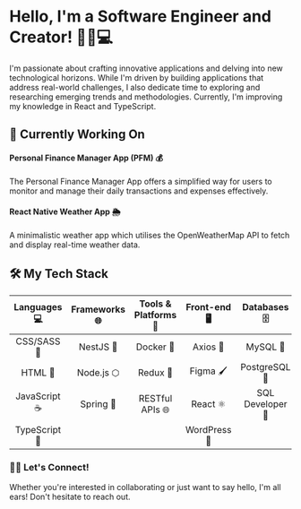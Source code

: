 # Hello, I'm a Software Engineer and Creator! 👋🏽💻

I'm passionate about crafting innovative applications and delving into new technological horizons. While I'm driven by building applications that address real-world challenges, I also dedicate time to exploring and researching emerging trends and methodologies. Currently, I'm improving my knowledge in React and TypeScript.

## 🔧 Currently Working On

#### Personal Finance Manager App (PFM) 💰

The Personal Finance Manager App offers a simplified way for users to monitor and manage their daily transactions and expenses effectively.


#### React Native Weather App 🌦️

A minimalistic weather app which utilises the OpenWeatherMap API to fetch and display real-time weather data.

## 🛠️ My Tech Stack 

| <div align="center">Languages<br/>💻</div> | <div align="center">Frameworks<br/>🌐</div> | <div align="center">Tools & Platforms<br/>🧰</div> | <div align="center">Front-end<br/>🖥️</div> | <div align="center">Databases<br/>🗄️</div> | <div align="center">Miscellaneous<br/>🌟</div> |
| :---: | :---: | :---: | :---: | :---: | :---: |
| CSS/SASS 🎨 | NestJS 🦁 | Docker 🐳 | Axios 🚀 | MySQL 🐬 | Bootstrap 🥾 |
| HTML 📄 | Node.js ⬡ | Redux 🔄 | Figma 🖌️ | PostgreSQL 🐘 | GCP ☁️ |
| JavaScript ☕ | Spring 🌱 | RESTful APIs 🌐 | React ⚛️ | SQL Developer 💾 | Postman 📮 |
| TypeScript 🤖 | | | WordPress 📝 | | |

### 🤝🏽 Let's Connect!

Whether you're interested in collaborating or just want to say hello, I'm all ears! Don't hesitate to reach out.

